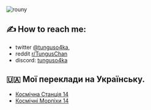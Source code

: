 ![rouny](https://media.discordapp.net/attachments/1168210011823026273/1201159943575842888/rouny_beret_spinning.gif)

## ✍️ How to reach me:
- twitter [@tunguso4ka](https://twitter.com/tunguso4ka),
- reddit [r/TungusChan](https://www.reddit.com/user/TungusChan/)
- discord: [tunguso4ka](https://discordapp.com/users/636156844934430720)

## 🇺🇦 Мої переклади на Українську.
- [Космічна Станція 14](https://github.com/Tunguso4ka/space-station-14)
- [Космічні Морпіхи 14](https://github.com/Tunguso4ka/CM-14)
